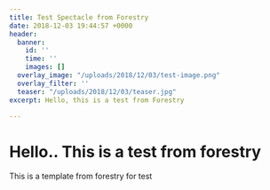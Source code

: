 ```yaml
---
title: Test Spectacle from Forestry
date: 2018-12-03 19:44:57 +0000
header:
  banner:
    id: ''
    time: ''
    images: []
  overlay_image: "/uploads/2018/12/03/test-image.png"
  overlay_filter: ''
  teaser: "/uploads/2018/12/03/teaser.jpg"
excerpt: Hello, this is a test from Forestry

---
```

# Hello.. This is a test from forestry

This is a template from forestry for test